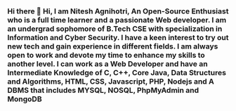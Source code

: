 ### Hi there 👋 Hi, I am Nitesh Agnihotri, An Open-Source Enthusiast who is a full time learner and a passionate Web developer. I am an undergrad sophomore of B.Tech CSE with specialization in Information and Cyber Security. I have a keen interest to try out new tech and gain experience in different fields. I am always open to work and devote my time to enhance my skills to another level. I can work as a Web Developer and have an Intermediate Knowledge of C, C++, Core Java, Data Structures and Algorithms, HTML, CSS, Javascript, PHP, Nodejs and A DBMS that includes MYSQL, NOSQL, PhpMyAdmin and MongoDB

<!--
**niteshagnihotri/niteshagnihotri** is a ✨ _special_ ✨ repository because its `README.md` (this file) appears on your GitHub profile.

Here are some ideas to get you started:

- 🔭 I’m currently working on ...
- 🌱 I’m currently learning ...
- 👯 I’m looking to collaborate on ...
- 🤔 I’m looking for help with ...
- 💬 Ask me about ...
- 📫 How to reach me: ...
- 😄 Pronouns: ...
- ⚡ Fun fact: ...
-->
